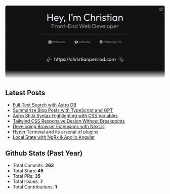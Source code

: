 <p align="center">
  <a href="https://christianpenrod.com">
    <img
      src="assets/banner.png"
      alt="Hey, I'm Christian. Front-End Web Developer (https://christianpenrod.com)."
      title="Hey, I'm Christian. Front-End Web Developer (https://christianpenrod.com)."
    />
  </a>
</p>

<h2>Latest Posts</h2>

<ul>
  
  <li><a href="https://christianpenrod.com/blog/full-text-search-with-astro-db">Full-Text Search with Astro DB</a></li>
  
  <li><a href="https://christianpenrod.com/blog/summarize-blog-posts-with-typescript-and-gpt">Summarize Blog Posts with TypeScript and GPT</a></li>
  
  <li><a href="https://christianpenrod.com/blog/astro-shiki-syntax-highlighting-with-css-variables">Astro Shiki Syntax Highlighting with CSS Variables</a></li>
  
  <li><a href="https://christianpenrod.com/blog/tailwindcss-responsive-design-without-breakpoints">Tailwind CSS Responsive Design Without Breakpoints</a></li>
  
  <li><a href="https://christianpenrod.com/blog/developing-browser-extensions-with-nextjs">Developing Browser Extensions with Next.js</a></li>
  
  <li><a href="https://christianpenrod.com/blog/hyper-terminal-and-its-arsenal-of-plugins">Hyper Terminal and its arsenal of plugins</a></li>
  
  <li><a href="https://christianpenrod.com/blog/local-state-with-ngrx-and-apollo-angular">Local State with NgRx &amp; Apollo Angular</a></li>
  
</ul>

<h2>Github Stats (Past Year)</h2>

<ul>
  <li>Total Commits: <strong>263</strong></li>
  <li>Total Stars: <strong>45</strong></li>
  <li>Total PRs: <strong>35</strong></li>
  <li>Total Issues: <strong>7</strong></li>
  <li>Total Contributions: <strong>1</strong></li>
</ul>
